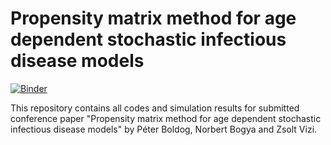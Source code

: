 # Propensity matrix method for age dependent stochastic infectious disease models

[![Binder](https://mybinder.org/badge_logo.svg)](https://mybinder.org/v2/gh/zsvizi/propensity-matrix-epidemics/main)

This repository contains all codes and simulation results 
for submitted conference paper "Propensity matrix method for age 
dependent stochastic infectious disease models" 
by Péter Boldog, Norbert Bogya and Zsolt Vizi.
